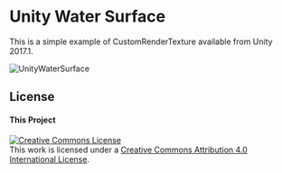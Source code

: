 Unity Water Surface
===================

This is a simple example of CustomRenderTexture available from Unity 2017.1.

![UnityWaterSurface](https://raw.githubusercontent.com/wiki/hecomi/UnityWaterSurface/wave.gif)

License
-------
#### This Project
<a rel="license" href="http://creativecommons.org/licenses/by/4.0/"><img alt="Creative Commons License" style="border-width:0" src="https://i.creativecommons.org/l/by/4.0/88x31.png" /></a><br />This work is licensed under a <a rel="license" href="http://creativecommons.org/licenses/by/4.0/">Creative Commons Attribution 4.0 International License</a>.
